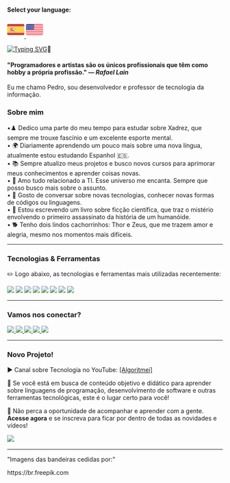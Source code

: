 #### Select your language: 

<div>
    <a href="README.es.md">
        <img src="espanha.png" alt="Bandeira da Espanha" style="width: 40px;">
    </a>
    <a href="README.en.md">
        <img src="estadosunidos.png" alt="Bandeira dos Estados Unidos" style="width: 40px;">
    </a>
</div>

[![Typing SVG](https://readme-typing-svg.demolab.com?font=Fira+Code&pause=1000&color=D3D3D3&width=435&lines=Oi%2C+seja+bem-vindo!+)](https://git.io/typing-svg)🖖

<div>
    <h4>"Programadores e artistas são os únicos profissionais que têm como hobby a própria profissão." — <i>Rafael Lain</i></h4>
    <p>Eu me chamo Pedro, sou desenvolvedor e professor de tecnologia da informação.<p>
</div>

<h3>Sobre mim</h3>

<div>
    •♟️ Dedico uma parte do meu tempo para estudar sobre Xadrez, que sempre me trouxe fascínio e um excelente esporte mental. <br>
    • 🌍 Diariamente aprendendo um pouco mais sobre uma nova língua, atualmente estou estudando Espanhol 🇪🇸. <br>
    • 📚 Sempre atualizo meus projetos e busco novos cursos para aprimorar meus conhecimentos e aprender coisas novas.<br>
    • 💖 Amo tudo relacionado a TI. Esse universo me encanta. Sempre que posso busco mais sobre o assunto.<br>
    • 💬 Gosto de conversar sobre novas tecnologias, conhecer novas formas de códigos ou linguagens.<br>
    • 📖 Estou escrevendo um livro sobre ficção científica, que traz o mistério envolvendo o primeiro assassinato da história de um humanóide.<br>
    • 🐕 Tenho dois lindos cachorrinhos: Thor e Zeus, que me trazem amor e alegria, mesmo nos momentos mais difíceis.<br>
</div>

---

<div>
    <h3>Tecnologias & Ferramentas</h3>
    <p>✏️ Logo abaixo, as tecnologias e ferramentas mais utilizadas recentemente:</p>
</div>

<div>
    <img src="https://img.shields.io/badge/Python-FFD43B?style=for-the-badge&logo=python&logoColor=blue"> 
    <img src="https://img.shields.io/badge/JavaScript-323330?style=for-the-badge&logo=javascript&logoColor=F7DF1E"> 
    <img src="https://img.shields.io/badge/PHP-777BB4?style=for-the-badge&logo=php&logoColor=white"> 
    <img src="https://img.shields.io/badge/CSS3-1572B6?style=for-the-badge&logo=css3&logoColor=white">
    <img src="https://img.shields.io/badge/HTML5-E34F26?style=for-the-badge&logo=html5&logoColor=white"> 
    <img src="https://img.shields.io/badge/Laravel-FF2D20?style=for-the-badge&logo=laravel&logoColor=white">
    <img src="https://img.shields.io/badge/MySQL-005C84?style=for-the-badge&logo=mysql&logoColor=white">
    <img src="https://img.shields.io/badge/Canva-%2300C4CC.svg?&style=for-the-badge&logo=Canva&logoColor=white">
</div>

---

<div>
    <h3>Vamos nos conectar?</h3>
    <a href="https://www.linkedin.com/in/pedro-ricardo-de-campos/" target="_blank">
        <img src="https://img.shields.io/badge/LinkedIn-0077B5?style=for-the-badge&logo=linkedin&logoColor=white">
    </a>
    <a href="https://instagram.com/pedrordcampos75" target="_blank">
        <img loading="lazy" src="https://img.shields.io/badge/-Instagram-%23E4405F?style=for-the-badge&logo=instagram&logoColor=white" target="_blank">
    </a>
    <a href="mailto:pedro.rdcampos@hotmail.com">
        <img src="https://img.shields.io/badge/Email-D14836?style=for-the-badge&logo=gmail&logoColor=white">
    </a>
    <a href="https://wa.me/5515997523275" target="_blank">
        <img src="https://img.shields.io/badge/WhatsApp-25D366?style=for-the-badge&logo=whatsapp&logoColor=white">
    </a>
    <a href="https://www.duolingo.com/profile/PedroRdCampos75" target="_blank">
        <img src="https://img.shields.io/badge/Duolingo-58CC02?style=for-the-badge&logo=duolingo&logoColor=white">
    </a>
</div>

---

<div>
    <h3>Novo Projeto!</h3>        
    <p>▶️ Canal sobre Tecnologia no YouTube: <a href="https://www.youtube.com/@algoritmei" target="_blank">[Algoritmei]</a></p>
    <p>🎥 Se você está em busca de conteúdo objetivo e didático para aprender sobre linguagens de programação, desenvolvimento de software e outras ferramentas tecnológicas, este é o lugar certo para você!</p>
    <p>🔔 Não perca a oportunidade de acompanhar e aprender com a gente. <strong>Acesse agora</strong> e se inscreva para ficar por dentro de todas as novidades e vídeos!</p>
</div>

<div>
    <a href="https://www.youtube.com/@algoritmei" target="_blank">
        <img src="https://img.shields.io/badge/YouTube-FF0000?style=for-the-badge&logo=youtube&logoColor=white">
    </a>
</div>

---

<div>
    <p>"Imagens das bandeiras cedidas por:"</p>
    <p>https://br.freepik.com</p>
</div>
